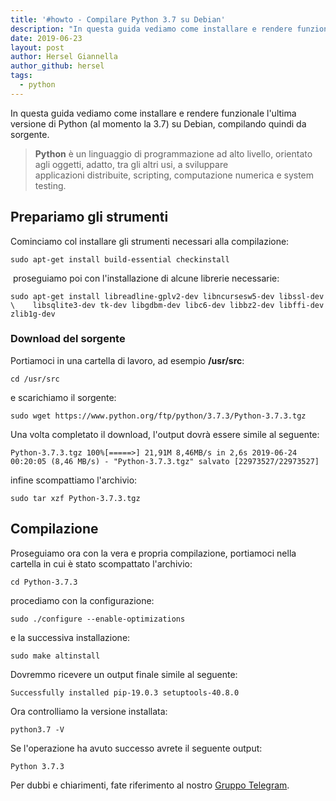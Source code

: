 ```yaml
---
title: '#howto - Compilare Python 3.7 su Debian'
description: "In questa guida vediamo come installare e rendere funzionale l'ultima versione di Python (al momento la 3.7) su Debian, compilando qu.."
date: 2019-06-23
layout: post
author: Hersel Giannella
author_github: hersel
tags:
  - python
---
```

In questa guida vediamo come installare e rendere funzionale l'ultima versione di Python (al momento la 3.7) su Debian, compilando quindi da sorgente.

> **Python** è un linguaggio di programmazione ad alto livello, orientato agli oggetti, adatto, tra gli altri usi, a sviluppare applicazioni distribuite, scripting, computazione numerica e system testing.

## Prepariamo gli strumenti

Cominciamo col installare gli strumenti necessari alla compilazione:

    sudo apt-get install build-essential checkinstall

 proseguiamo poi con l'installazione di alcune librerie necessarie:

    sudo apt-get install libreadline-gplv2-dev libncursesw5-dev libssl-dev \    libsqlite3-dev tk-dev libgdbm-dev libc6-dev libbz2-dev libffi-dev zlib1g-dev

### Download del sorgente

Portiamoci in una cartella di lavoro, ad esempio **/usr/src**:

    cd /usr/src

e scarichiamo il sorgente:

    sudo wget https://www.python.org/ftp/python/3.7.3/Python-3.7.3.tgz

Una volta completato il download, l'output dovrà essere simile al seguente:

    Python-3.7.3.tgz 100%[=====>] 21,91M 8,46MB/s in 2,6s 2019-06-24 00:20:05 (8,46 MB/s) - "Python-3.7.3.tgz" salvato [22973527/22973527]

infine scompattiamo l'archivio:

    sudo tar xzf Python-3.7.3.tgz

## Compilazione

Proseguiamo ora con la vera e propria compilazione, portiamoci nella cartella in cui è stato scompattato l'archivio:

    cd Python-3.7.3

procediamo con la configurazione:

    sudo ./configure --enable-optimizations

e la successiva installazione:

    sudo make altinstall

Dovremmo ricevere un output finale simile al seguente:

    Successfully installed pip-19.0.3 setuptools-40.8.0

Ora controlliamo la versione installata:

    python3.7 -V

Se l'operazione ha avuto successo avrete il seguente output:

    Python 3.7.3

Per dubbi e chiarimenti, fate riferimento al nostro [Gruppo Telegram](https://t.me/gentedilinux).